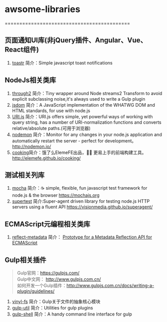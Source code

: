 # awsome-libraries

===========================================
## 页面通知UI库(非jQuery插件、Angular、Vue、React组件)

1. <a href='https://github.com/CodeSeven/toastr' target='_blank'>toastr</a>  简介：Simple javascript toast notifications

## NodeJs相关类库
1. <a href='https://github.com/rvagg/through2' target='_blank'>through2</a> 简介：Tiny wrapper around Node streams2 Transform to avoid explicit subclassing noise,it's always used to write a Gulp plugin<br>
2. <a href='https://github.com/tmpvar/jsdom' target='_blank'>jsdom</a> 简介：A JavaScript implementation of the WHATWG DOM and HTML standards, for use with node.js<br>
3. <a href='https://github.com/medialize/URI.js' target='_blank'>URI.js</a> 简介：URI.js offers simple, yet powerful ways of working with query string, has a number of URI-normalization functions and converts relative/absolute paths.(可用于浏览器)<br>
4. <a href='https://github.com/remy/nodemon' target='_blank'>nodemon</a> 简介：Monitor for any changes in your node.js application and automatically restart the server - perfect for development。<a href="http://nodemon.io/" target='_blank'>http://nodemon.io/</a><br>
5. <a href='https://github.com/ElemeFE/cooking' target='_blank'>cooking</a>简介：饿了么ElemeFE出品，👨‍🍳 更易上手的前端构建工具。 <a href='http://elemefe.github.io/cooking/' target='_blank'>http://elemefe.github.io/cooking/</a>


## 测试相关列库
1. <a href='https://github.com/mochajs/mocha' target='_blank'>mocha</a> 简介：☕️ simple, flexible, fun javascript test framework for node.js & the browser <a href="https://mochajs.org" target='_blank'>https://mochajs.org</a>
2. <a href='https://github.com/visionmedia/supertest' target='_blank'>supertest</a> 简介:Super-agent driven library for testing node.js HTTP servers using a fluent API <a href='https://visionmedia.github.io/superagent/' target='_blank'>https://visionmedia.github.io/superagent/</a>

## ECMAScript元编程相关类库
1. <a href='https://github.com/rbuckton/reflect-metadata' target='_blank'>reflect-metadata</a> 简介：  <a href='https://rbuckton.github.io/reflect-metadata/' target='_blank'>Prototype for a Metadata Reflection API for ECMAScript</a>

## Gulp相关插件
> Gulp官网：https://gulpjs.com/ <br>
Gulp中文网： http://www.gulpjs.com.cn/ <br>
如何开发一个Gulp插件：http://www.gulpjs.com.cn/docs/writing-a-plugin/guidelines/

1. <a href='https://github.com/gulpjs/vinyl-fs' target='_blank'>vinyl-fs</a> 简介：Gulp关于文件的抽象核心模块
2. <a href='https://github.com/gulpjs/gulp-util' target='_blank'>gulp-util</a> 简介：Utilities for gulp plugins
3. <a href='https://github.com/sun-zheng-an/gulp-shell' target='_blank'>gulp-shell</a> 简介：A handy command line interface for gulp
